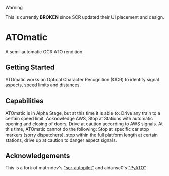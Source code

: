 > [!WARNING]
> This is currently **BROKEN** since SCR updated their UI placement and design.


# ATOmatic
A semi-automatic OCR ATO rendition.

## Getting Started
ATOmatic works on Optical Character Recognition (OCR) to identify signal aspects, speed limits and distances.

## Capabilities
ATOmatic is in Alpha Stage, but at this time it is able to:
Drive any train to a certain speed limit, Acknowledge AWS, Stop at Stations with automatic opening and closing of doors, Drive at caution according to AWS signals.
At this time, ATOmatic cannot do the following:
Stop at specific car stop markers (sorry dispatchers), stop within the full platform length at certain stations, drive up at caution to danger aspect signals.

## Acknowledgements 
This is a fork of matrndev's ["scr-autopilot"](https://github.com/scr-autopilot/scr-autopilot) and aidansc0's ["PyATO"](https://github.com/aidansc0/PyATO)
